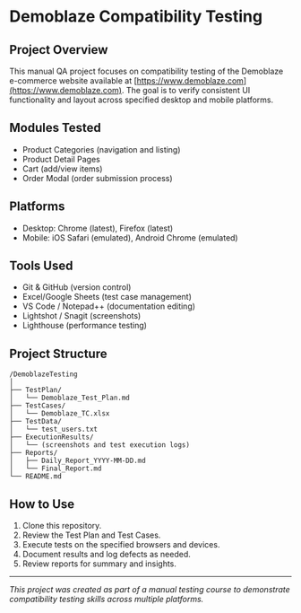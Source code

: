 # Demoblaze Compatibility Testing

## Project Overview
This manual QA project focuses on compatibility testing of the Demoblaze e-commerce website available at [https://www.demoblaze.com](https://www.demoblaze.com). The goal is to verify consistent UI functionality and layout across specified desktop and mobile platforms.

## Modules Tested
- Product Categories (navigation and listing)
- Product Detail Pages
- Cart (add/view items)
- Order Modal (order submission process)

## Platforms
- Desktop: Chrome (latest), Firefox (latest)
- Mobile: iOS Safari (emulated), Android Chrome (emulated)

## Tools Used
- Git & GitHub (version control)
- Excel/Google Sheets (test case management)
- VS Code / Notepad++ (documentation editing)
- Lightshot / Snagit (screenshots)
- Lighthouse (performance testing)

## Project Structure
```
/DemoblazeTesting
│
├── TestPlan/
│   └── Demoblaze_Test_Plan.md
├── TestCases/
│   └── Demoblaze_TC.xlsx
├── TestData/
│   └── test_users.txt
├── ExecutionResults/
│   └── (screenshots and test execution logs)
├── Reports/
│   ├── Daily_Report_YYYY-MM-DD.md
│   └── Final_Report.md
└── README.md
```

## How to Use
1. Clone this repository.
2. Review the Test Plan and Test Cases.
3. Execute tests on the specified browsers and devices.
4. Document results and log defects as needed.
5. Review reports for summary and insights.

---

*This project was created as part of a manual testing course to demonstrate compatibility testing skills across multiple platforms.*
